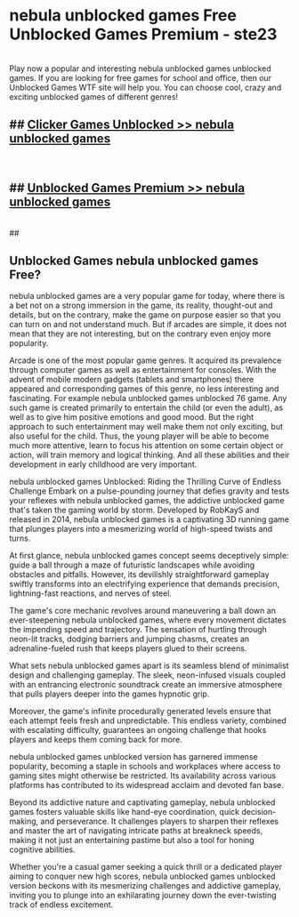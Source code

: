 # nebula unblocked games  Free Unblocked Games Premium - ste23 <br>
<br>
Play now a popular and interesting nebula unblocked games unblocked games. If you are looking for free games for school and office, then our Unblocked Games WTF site will help you. You can choose cool, crazy and exciting unblocked games of different genres!


## ##  [Clicker Games Unblocked >> nebula unblocked games](https://lesson1.guru?title=nebula_unblocked_games)
  <br>

##  ## [Unblocked Games Premium >> nebula unblocked games](https://lesson1.guru?title=nebula_unblocked_games)
  <br>
  ##



## Unblocked Games nebula unblocked games Free?

nebula unblocked games are a very popular game for today, where there is a bet not on a strong immersion in the game, its reality, thought-out and details, but on the contrary, make the game on purpose easier so that you can turn on and not understand much. But if arcades are simple, it does not mean that they are not interesting, but on the contrary even enjoy more popularity.

Arcade is one of the most popular game genres. It acquired its prevalence through computer games as well as entertainment for consoles. With the advent of mobile modern gadgets (tablets and smartphones) there appeared and corresponding games of this genre, no less interesting and fascinating. For example nebula unblocked games unblocked 76 game. Any such game is created primarily to entertain the child (or even the adult), as well as to give him positive emotions and good mood. But the right approach to such entertainment may well make them not only exciting, but also useful for the child. Thus, the young player will be able to become much more attentive, learn to focus his attention on some certain object or action, will train memory and logical thinking. And all these abilities and their development in early childhood are very important.

nebula unblocked games Unblocked: Riding the Thrilling Curve of Endless Challenge
Embark on a pulse-pounding journey that defies gravity and tests your reflexes with nebula unblocked games, the addictive unblocked game that's taken the gaming world by storm. Developed by RobKayS and released in 2014, nebula unblocked games is a captivating 3D running game that plunges players into a mesmerizing world of high-speed twists and turns.

At first glance, nebula unblocked games concept seems deceptively simple: guide a ball through a maze of futuristic landscapes while avoiding obstacles and pitfalls. However, its devilishly straightforward gameplay swiftly transforms into an electrifying experience that demands precision, lightning-fast reactions, and nerves of steel.

The game's core mechanic revolves around maneuvering a ball down an ever-steepening nebula unblocked games, where every movement dictates the impending speed and trajectory. The sensation of hurtling through neon-lit tracks, dodging barriers and jumping chasms, creates an adrenaline-fueled rush that keeps players glued to their screens.

What sets nebula unblocked games apart is its seamless blend of minimalist design and challenging gameplay. The sleek, neon-infused visuals coupled with an entrancing electronic soundtrack create an immersive atmosphere that pulls players deeper into the games hypnotic grip.

Moreover, the game's infinite procedurally generated levels ensure that each attempt feels fresh and unpredictable. This endless variety, combined with escalating difficulty, guarantees an ongoing challenge that hooks players and keeps them coming back for more.

nebula unblocked games unblocked version has garnered immense popularity, becoming a staple in schools and workplaces where access to gaming sites might otherwise be restricted. Its availability across various platforms has contributed to its widespread acclaim and devoted fan base.

Beyond its addictive nature and captivating gameplay, nebula unblocked games fosters valuable skills like hand-eye coordination, quick decision-making, and perseverance. It challenges players to sharpen their reflexes and master the art of navigating intricate paths at breakneck speeds, making it not just an entertaining pastime but also a tool for honing cognitive abilities.

Whether you're a casual gamer seeking a quick thrill or a dedicated player aiming to conquer new high scores, nebula unblocked games unblocked version beckons with its mesmerizing challenges and addictive gameplay, inviting you to plunge into an exhilarating journey down the ever-twisting track of endless excitement.